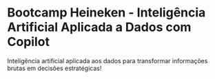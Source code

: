 # Bootcamp Heineken - Inteligência Artificial Aplicada a Dados com Copilot
 Inteligência artificial aplicada aos dados para transformar informações brutas em decisões estratégicas!
